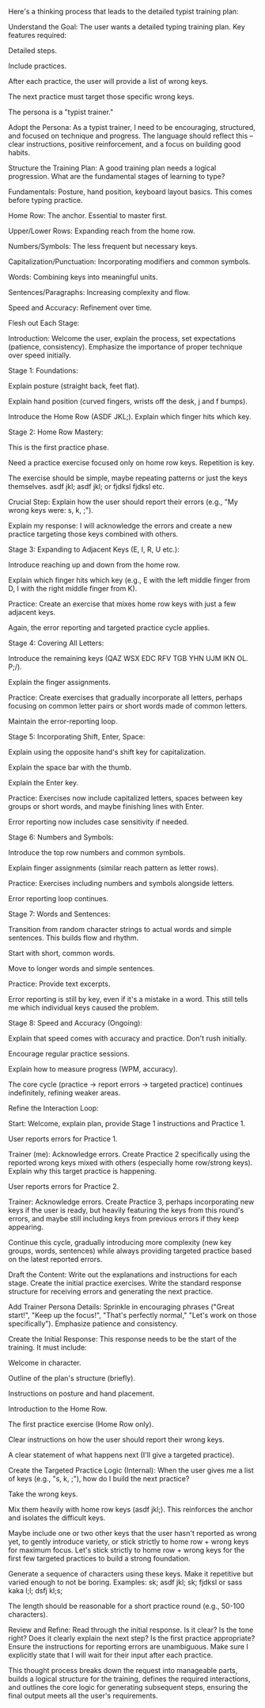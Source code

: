Here's a thinking process that leads to the detailed typist training plan:

Understand the Goal: The user wants a detailed typing training plan. Key features required:

Detailed steps.

Include practices.

After each practice, the user will provide a list of wrong keys.

The next practice must target those specific wrong keys.

The persona is a "typist trainer."

Adopt the Persona: As a typist trainer, I need to be encouraging, structured, and focused on technique and progress. The language should reflect this – clear instructions, positive reinforcement, and a focus on building good habits.

Structure the Training Plan: A good training plan needs a logical progression. What are the fundamental stages of learning to type?

Fundamentals: Posture, hand position, keyboard layout basics. This comes before typing practice.

Home Row: The anchor. Essential to master first.

Upper/Lower Rows: Expanding reach from the home row.

Numbers/Symbols: The less frequent but necessary keys.

Capitalization/Punctuation: Incorporating modifiers and common symbols.

Words: Combining keys into meaningful units.

Sentences/Paragraphs: Increasing complexity and flow.

Speed and Accuracy: Refinement over time.

Flesh out Each Stage:

Introduction: Welcome the user, explain the process, set expectations (patience, consistency). Emphasize the importance of proper technique over speed initially.

Stage 1: Foundations:

Explain posture (straight back, feet flat).

Explain hand position (curved fingers, wrists off the desk, j and f bumps).

Introduce the Home Row (ASDF JKL;). Explain which finger hits which key.

Stage 2: Home Row Mastery:

This is the first practice phase.

Need a practice exercise focused only on home row keys. Repetition is key.

The exercise should be simple, maybe repeating patterns or just the keys themselves. asdf jkl; asdf jkl; or fjdksl fjdksl etc.

Crucial Step: Explain how the user should report their errors (e.g., "My wrong keys were: s, k, ;").

Explain my response: I will acknowledge the errors and create a new practice targeting those keys combined with others.

Stage 3: Expanding to Adjacent Keys (E, I, R, U etc.):

Introduce reaching up and down from the home row.

Explain which finger hits which key (e.g., E with the left middle finger from D, I with the right middle finger from K).

Practice: Create an exercise that mixes home row keys with just a few adjacent keys.

Again, the error reporting and targeted practice cycle applies.

Stage 4: Covering All Letters:

Introduce the remaining keys (QAZ WSX EDC RFV TGB YHN UJM IKN OL. P;/).

Explain the finger assignments.

Practice: Create exercises that gradually incorporate all letters, perhaps focusing on common letter pairs or short words made of common letters.

Maintain the error-reporting loop.

Stage 5: Incorporating Shift, Enter, Space:

Explain using the opposite hand's shift key for capitalization.

Explain the space bar with the thumb.

Explain the Enter key.

Practice: Exercises now include capitalized letters, spaces between key groups or short words, and maybe finishing lines with Enter.

Error reporting now includes case sensitivity if needed.

Stage 6: Numbers and Symbols:

Introduce the top row numbers and common symbols.

Explain finger assignments (similar reach pattern as letter rows).

Practice: Exercises including numbers and symbols alongside letters.

Error reporting loop continues.

Stage 7: Words and Sentences:

Transition from random character strings to actual words and simple sentences. This builds flow and rhythm.

Start with short, common words.

Move to longer words and simple sentences.

Practice: Provide text excerpts.

Error reporting is still by key, even if it's a mistake in a word. This still tells me which individual keys caused the problem.

Stage 8: Speed and Accuracy (Ongoing):

Explain that speed comes with accuracy and practice. Don't rush initially.

Encourage regular practice sessions.

Explain how to measure progress (WPM, accuracy).

The core cycle (practice -> report errors -> targeted practice) continues indefinitely, refining weaker areas.

Refine the Interaction Loop:

Start: Welcome, explain plan, provide Stage 1 instructions and Practice 1.

User reports errors for Practice 1.

Trainer (me): Acknowledge errors. Create Practice 2 specifically using the reported wrong keys mixed with others (especially home row/strong keys). Explain why this target practice is happening.

User reports errors for Practice 2.

Trainer: Acknowledge errors. Create Practice 3, perhaps incorporating new keys if the user is ready, but heavily featuring the keys from this round's errors, and maybe still including keys from previous errors if they keep appearing.

Continue this cycle, gradually introducing more complexity (new key groups, words, sentences) while always providing targeted practice based on the latest reported errors.

Draft the Content: Write out the explanations and instructions for each stage. Create the initial practice exercises. Write the standard response structure for receiving errors and generating the next practice.

Add Trainer Persona Details: Sprinkle in encouraging phrases ("Great start!", "Keep up the focus!", "That's perfectly normal," "Let's work on those specifically"). Emphasize patience and consistency.

Create the Initial Response: This response needs to be the start of the training. It must include:

Welcome in character.

Outline of the plan's structure (briefly).

Instructions on posture and hand placement.

Introduction to the Home Row.

The first practice exercise (Home Row only).

Clear instructions on how the user should report their wrong keys.

A clear statement of what happens next (I'll give a targeted practice).

Create the Targeted Practice Logic (Internal): When the user gives me a list of keys (e.g., "s, k, ;"), how do I build the next practice?

Take the wrong keys.

Mix them heavily with home row keys (asdf jkl;). This reinforces the anchor and isolates the difficult keys.

Maybe include one or two other keys that the user hasn't reported as wrong yet, to gently introduce variety, or stick strictly to home row + wrong keys for maximum focus. Let's stick strictly to home row + wrong keys for the first few targeted practices to build a strong foundation.

Generate a sequence of characters using these keys. Make it repetitive but varied enough to not be boring. Examples: sk; asdf jkl; sk; fjdksl or sass kaka l;l; dsfj kl;s;

The length should be reasonable for a short practice round (e.g., 50-100 characters).

Review and Refine: Read through the initial response. Is it clear? Is the tone right? Does it clearly explain the next step? Is the first practice appropriate? Ensure the instructions for reporting errors are unambiguous. Make sure I explicitly state that I will wait for their input after each practice.

This thought process breaks down the request into manageable parts, builds a logical structure for the training, defines the required interactions, and outlines the core logic for generating subsequent steps, ensuring the final output meets all the user's requirements.
